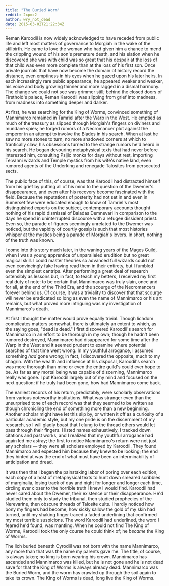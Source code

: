 ```yaml
---
title: "The Buried Worm"
reddit: 2xpmz2
author: wry_not_dead
date: 2015-03-02T21:22:34Z
---
```


Reman Karoodil is now widely acknowledged to have receded from public life and left most matters of governance to Morgiah in the wake of the stillbirth. He came to love the woman who had given him a chance to mend the crippling wound of his son's premature death, and his elation when he discovered she was with child was so great that his despair at the loss of that child was even more complete than at the loss of his first son. Once private journals that have now become the domain of history record the distance, even emptiness in his eyes when he gazed upon his later heirs. In each increasingly rare public appearance, he appeared weaker and weaker, his voice and body growing thinner and more ragged in a dismal harmony. The change we could not see was grimmer still; behind the closed doors of Firsthold's palace, Reman Karoodil was slipping from grief into madness, from madness into something deeper and darker.

At first, he was searching for the King of Worms, convinced something of Mannimarco remained in Tamriel after the Warp in the West. He emptied as much of the treasury as slipped through Morgiah's fingers on diviners and mundane spies; he forged rumors of a Necromancer plot against the emperor in an attempt to involve the Blades in his search. When at last he saw no more stones to turn, no more shadowed corners at which to frantically claw, his obsessions turned to the strange rumors he'd heard in his search. He began devouring metaphysical texts that had never before interested him, consulting Psijic monks for days without rest, importing Telvanni wizards and Temple mystics from his wife's native land, even rumored agents of the Underking and renegade Talosites from persecuted sects. 

The public face of this, of course, was that Karoodil had distracted himself from his grief by putting all of his mind to the question of the Dwemer's disappearance, and even after his recovery become fascinated with the field. Because the reputations of posterity had not set in and even in Sumerset few were educated enough to know of Tamriel's most distinguished experts on the subject, contemporary accounts thought nothing of his rapid dismissal of Baladas Demnevari in comparison to the days he spend in uninterrupted discourse with a refugee dissident priest. Even so, the parade of figures seemingly unrelated to the Dwemer was noticed, but the vapidity of courtly gossip is such that most histories whisper at the mystics being a parade of Morgiah's lovers. In short, nothing of the truth was known.

I come into this story much later, in the waning years of the Mages Guild, when I was a young apprentice of unparalleled erudition but no great magical skill. I could master theories so advanced full wizards could not even convincingly fake having read them in their entirety, but I fumbled even the simplest cantrips. After performing a great deal of research ostensibly as lessons but, in fact, to teach my betters, I received my first real duty of note: to be certain that Mannimarco was truly slain, once and for all, at the end of the Third Era, and the scourge of the Necromancers forever behind us. Of course, it was a triviality to discover that that scourge will never be eradicated so long as even the name of Mannimarco or his art remains, but what proved more intriguing was my investigation of Mannimarco's death.

At first I thought the matter would prove equally trivial. Though lichdom complicates matters somewhat, there is ultimately an extent to which, as the saying goes, "dead is dead." I first discovered Karoodil's search for Mannimarco in an effort to be thorough in my own; though he hadn't been rumored destroyed, Mannimarco had disappeared for some time after the Warp in the West and it seemed prudent to examine where potential searches of that time went wrong. In my youthful arrogance, I assumed something *had* gone wrong; in fact, I discovered the opposite, much to my chagrin. With the wealth and influence at his disposal, Karoodil's search was more thorough than mine or even the entire guild's could ever hope to be. As far as any mortal being was capable of discerning, Mannimarco really was gone. I put Karoodil largely out of my mind and focused on the next question; if he truly had been gone, how had Mannimarco come back.

The earliest records of his return, predictably, were scholarly observations from various noteworthy institutions. What was stranger even than the unsurprised tone of each record was that they seemed to be written as though chronicling the end of something more than a new beginning. Another scholar might have let this slip by, or written it off as a curiosity of a particular academic style, but my one pride is on the discernment of my research, so I will gladly boast that I clung to the thread others would let pass through their fingers. I listed names exhaustively, I tracked down citations and past works, and I realized that my youthful arrogance had again led me astray; the first to notice Mannimarco's return were not just any scholars — they were all scholars employed by Karoodil. They found Mannimarco and expected him because they knew to be looking; the end they hinted at was the end of what must have been an interminability of anticipation and dread. 

It was then that I began the painstaking labor of poring over each edition, each copy of a host of metaphysical texts to hunt down smeared scribbles of marginalia, losing track of day and night for longer and longer each time, circling ever closer to the horrible truth I knew I would find. Karoodil had never cared about the Dwemer, their existence or their disappearance. He'd studied them only to study the tribunal, then studied prophecies of the Nerevarine, then obscure threads of Talosite cults. I hardly noticed how bony my fingers had become, how sickly sallow the gold of my skin had turned, until my shaking finger traced a faded underlining that confirmed my most terrible suspicions. The word Karoodil had underlined, the word I feared he'd found, was mantling. When he could not find The King of Worms, Karoodil took the only course he could think of; he *became* the King of Worms. 

The lich buried beneath Cyrodiil was not born with the name Mannimarco, any more than that was the name my parents gave me. The title, of course, is always taken; no king is born wearing his crown. Mannimarco has ascended and Mannimarco was killed, but he is not gone and he is not dead save for that the King of Worms is always already dead. Mannimarco was the Buried Worm, and the worm has crawled up through the soil again to take its crown. The King of Worms is dead, long live the King of Worms. 
